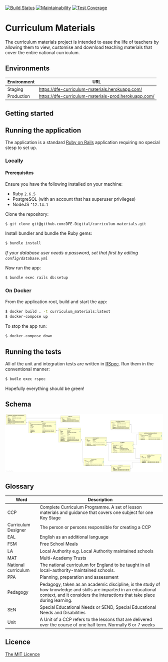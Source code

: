 [![Build Status](https://travis-ci.com/DFE-Digital/curriculum-materials.svg?branch=master)](https://travis-ci.com/DFE-Digital/curriculum-materials)
[![Maintainability](https://api.codeclimate.com/v1/badges/347204b90ba1609c51df/maintainability)](https://codeclimate.com/github/DFE-Digital/curriculum-materials/maintainability)
[![Test Coverage](https://api.codeclimate.com/v1/badges/347204b90ba1609c51df/test_coverage)](https://codeclimate.com/github/DFE-Digital/curriculum-materials/test_coverage)

# Curriculum Materials

The curriculum materials project is intended to ease the life of teachers by
allowing them to view, customise and download teaching materials that cover the
entire national curriculum.

## Environments

| Environment | URL                                                  |
| ----------- | --------                                             |
| Staging     | https://dfe-curriculum-materials.herokuapp.com/      |
| Production  | https://dfe-curriculum-materials-prod.herokuapp.com/ |

## Getting started

## Running the application

The application is a standard [Ruby on Rails](https://www.rubyonrails.org/) application requiring
no special stesp to set up.

### Locally

#### Prerequisites

Ensure you have the following installed on your machine:

 * Ruby `2.6.5`
 * PostgreSQL (with an account that has superuser privileges)
 * NodeJS `^12.14.1`

Clone the repository:

```bash
$ git clone git@github.com:DFE-Digital/curriculum-materials.git
```

Install bundler and bundle the Ruby gems:

```bash
$ bundle install
```

_If your database user needs a password, set that first by editing `config/database.yml`_

Now run the app:

```bash
$ bundle exec rails db:setup
```

### On Docker

From the application root, build and start the app:

```bash
$ docker build . -t curriculum_materials:latest
$ docker-compose up
```

To stop the app run:

```bash
$ docker-compose down
```

## Running the tests

All of the unit and integration tests are written in [RSpec](https://rspec.info/). Run them
in the conventional manner:

```bash
$ budle exec rspec
```

Hopefully everything should be green!

## Schema

![Schema diagram](docs/schema.png)

## Glossary

| Word                | Description                                                                                                                                                                                    |
| ----                | -----------                                                                                                                                                                                    |
| CCP                 | Complete Curriculum Programme. A set of lesson materials and guidance that covers one subject for one Key Stage                                                                                |
| Curriculum Designer | The person or persons responsible for creating a CCP                                                                                                                                           |
| EAL                 | English as an additional language                                                                                                                                                              |
| FSM                 | Free School Meals                                                                                                                                                                              |
| LA                  | Local Authority e.g. Local Authority maintained schools                                                                                                                                        |
| MAT                 | Multi-Academy Trusts                                                                                                                                                                           |
| National curriculum | The national curriculum for England to be taught in all local-authority-maintained schools.                                                                                                    |
| PPA                 | Planning, preparation and assessment                                                                                                                                                           |
| Pedagogy            | Pedagogy, taken as an academic discipline, is the study of how knowledge and skills are imparted in an educational context, and it considers the interactions that take place during learning. |
| SEN                 | Special Educational Needs or SEND, Special Educational Needs and Disabilities                                                                                                                  |
| Unit                | A Unit of a CCP refers to the lessons that are delivered over the course of one half term. Normally 6 or 7 weeks                                                                               |


## Licence

[The MIT Licence](LICENCE)
